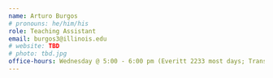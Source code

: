 ```yaml
---
name: Arturo Burgos
# pronouns: he/him/his
role: Teaching Assistant
email: burgos3@illinois.edu
# website: TBD
# photo: tbd.jpg
office-hours: Wednesday @ 5:00 - 6:00 pm (Everitt 2233 most days; Transportation Building 101 on 11/1/23) and Friday @ 5:00 - 6:00 pm (Aero lab)
---
```

